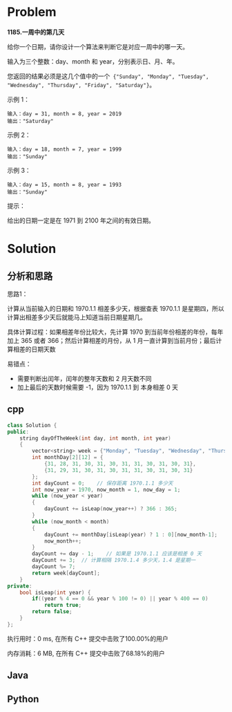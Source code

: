 # Problem

**1185.一周中的第几天**

给你一个日期，请你设计一个算法来判断它是对应一周中的哪一天。

输入为三个整数：day、month 和 year，分别表示日、月、年。

您返回的结果必须是这几个值中的一个` {"Sunday", "Monday", "Tuesday", "Wednesday", "Thursday", "Friday", "Saturday"}`。

示例 1：

```
输入：day = 31, month = 8, year = 2019
输出："Saturday"
```


示例 2：

```
输入：day = 18, month = 7, year = 1999
输出："Sunday"
```


示例 3：

```
输入：day = 15, month = 8, year = 1993
输出："Sunday"
```


提示：

给出的日期一定是在 1971 到 2100 年之间的有效日期。

# Solution

## 分析和思路

思路1：

计算从当前输入的日期和 1970.1.1 相差多少天，根据查表 1970.1.1 是星期四，所以计算出相差多少天后就能马上知道当前日期星期几。

具体计算过程：如果相差年份比较大，先计算 1970 到当前年份相差的年份，每年加上 365 或者 366；然后计算相差的月份，从 1 月一直计算到当前月份；最后计算相差的日期天数

易错点：

* 需要判断出闰年，闰年的整年天数和 2 月天数不同
* 加上最后的天数时候需要 -1，因为 1970.1.1 到 本身相差 0 天



## cpp

```cpp
class Solution {
public:
    string dayOfTheWeek(int day, int month, int year)
    {
        vector<string> week = {"Monday", "Tuesday", "Wednesday", "Thursday", "Friday", "Saturday", "Sunday"};
        int monthDay[2][12] = {
            {31, 28, 31, 30, 31, 30, 31, 31, 30, 31, 30, 31},
            {31, 29, 31, 30, 31, 30, 31, 31, 30, 31, 30, 31}
        };
        int dayCount = 0;    // 保存距离 1970.1.1 多少天
        int now_year = 1970, now_month = 1, now_day = 1;
        while (now_year < year)
        {
            dayCount += isLeap(now_year++) ? 366 : 365;
        }
        while (now_month < month)
        {
            dayCount += monthDay[isLeap(year) ? 1 : 0][now_month-1];
            now_month++;
        }
        dayCount += day - 1;    // 如果是 1970.1.1 应该是相差 0 天
        dayCount += 3;  // 计算相隔 1970.1.4 多少天，1.4 是星期一
        dayCount %= 7;  
        return week[dayCount];
    }
private:
    bool isLeap(int year) {
        if((year % 4 == 0 && year % 100 != 0) || year % 400 == 0)
            return true;
        return false;
    }
};
```

执行用时：0 ms, 在所有 C++ 提交中击败了100.00%的用户

内存消耗：6 MB, 在所有 C++ 提交中击败了68.18%的用户

## Java







## Python